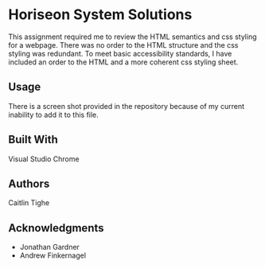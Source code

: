 # Horiseon System Solutions

This assignment required me to review the HTML semantics and css styling for a webpage. There was no order to the HTML structure and the css styling was redundant. To meet basic accessibility standards, I have included an order to the HTML and a more coherent css styling sheet. 


## Usage

There is a screen shot provided in the repository because of my current inability to add it to this file. 


## Built With

Visual Studio Chrome


## Authors
Caitlin Tighe


## Acknowledgments

* Jonathan Gardner
* Andrew Finkernagel

